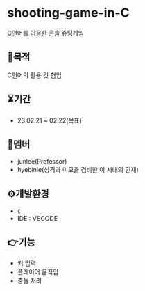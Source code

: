# shooting-game-in-C
C언어를 이용한 콘솔 슈팅게임

## 🎯목적
C언어의 활용
깃 협업

## ⏳기간
- 23.02.21 ~ 02.22(목표)

## 👥멤버
- junlee(Professor)
- hyebinle(성격과 미모을 겸비한 이 시대의 인재)

## ⚙️개발환경
- `C`
- IDE : VSCODE

## 👉기능
- 키 입력
- 플레이어 움직임
- 충돌 처리
